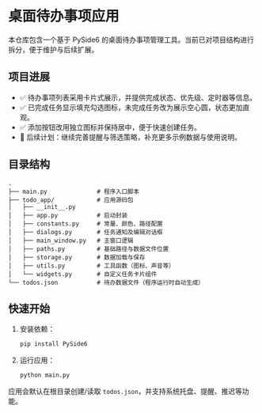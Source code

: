 # 桌面待办事项应用

本仓库包含一个基于 PySide6 的桌面待办事项管理工具。当前已对项目结构进行拆分，便于维护与后续扩展。

## 项目进展

- ✅ 待办事项列表采用卡片式展示，并提供完成状态、优先级、定时器等信息。
- ✅ 已完成任务显示填充勾选图标，未完成任务改为展示空心圆，状态更加直观。
- ✅ 添加按钮改用独立图标并保持居中，便于快速创建任务。
- 🔄 后续计划：继续完善提醒与筛选策略，补充更多示例数据与使用说明。

## 目录结构

```
.
├── main.py              # 程序入口脚本
├── todo_app/            # 应用源码包
│   ├── __init__.py
│   ├── app.py           # 启动封装
│   ├── constants.py     # 常量、颜色、路径配置
│   ├── dialogs.py       # 任务通知及编辑对话框
│   ├── main_window.py   # 主窗口逻辑
│   ├── paths.py         # 基础路径与数据文件位置
│   ├── storage.py       # 数据加载与保存
│   ├── utils.py         # 工具函数（图标、声音等）
│   └── widgets.py       # 自定义任务卡片组件
└── todos.json           # 待办数据文件（程序运行时自动生成）
```

## 快速开始

1. 安装依赖：
   ```bash
   pip install PySide6
   ```
2. 运行应用：
   ```bash
   python main.py
   ```

应用会默认在根目录创建/读取 `todos.json`，并支持系统托盘、提醒、推迟等功能。
